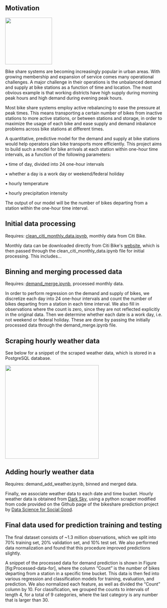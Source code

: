 ## Motivation

<img src="https://github.com/lifeisapomdp/bikeshare-prediction/blob/master/images/Citi_Bike_logo.jpg" width="150">

Bike share systems are becoming increasingly popular in urban areas. With growing membership and expansion of service comes many operational challenges. A major challenge in their operations is the unbalanced demand and supply at bike stations as a function of time and location. The most obvious example is that working districts have high supply during morning peak hours and high demand during evening peak hours. 

Most bike share systems employ active rebalancing to ease the pressure at peak times. This means transporting a certain number of bikes from inactive stations to more active stations, or between stations and storage, in order to maximize the usage of each bike and ease supply and demand inbalance problems across bike stations at different times.

A quantitative, predictive model for the demand and supply at bike stations would help operators plan bike transports more efficiently. This project aims to build such a model for bike arrivals at each station within one-hour time intervals, as a function of the following parameters:

• time of day, divided into 24 one-hour intervals

• whether a day is a work day or weekend/federal holiday

• hourly temperature

• hourly precipitation intensity

The output of our model will be the number of bikes departing from a station within the one-hour time interval. 

## Initial data processing

Requires: [clean_citi_monthly_data.ipynb](https://github.com/lifeisapomdp/bikeshare-prediction/blob/master/clean_citi_monthly_data.ipynb), monthly data from Citi Bike.

Monthly data can be downloaded directly from Citi Bike's [website](https://www.citibikenyc.com/system-data), which is then passed through the  clean_citi_monthly_data.ipynb file for initial processing. This includes...

## Binning and merging processed data

Requires: [demand_merge.ipynb](https://github.com/lifeisapomdp/bikeshare-prediction/blob/master/demand%20prediction/demand_merge.ipynb), processed monthly data.

In order to perform regression on the demand and supply of bikes, we discretize each day into 24 one-hour intervals and count the number of bikes departing from a station in each time interval. We also fill in observations where the count is zero, since they are not reflected explicitly in the original data. Then we determine whether each date is a work day, i.e. not weekend or federal holiday. These are done by passing the initially processed data through the demand_merge.ipynb file. 

## Scraping hourly weather data

See below for a snippet of the scraped weather data, which is stored in a PostgreSQL database. 

   <img src="https://github.com/lifeisapomdp/bikeshare-prediction/blob/master/images/weather_snippet.PNG" class="centerImage" width="300">

## Adding hourly weather data 

Requires: demand_add_weather.ipynb, binned and merged data. 

Finally, we associate weather data to each date and time bucket. Hourly weather data is obtained from [Dark Sky](https://darksky.net), using a python scraper modified from code provided on the Github page of the bikeshare prediction project by [Data Science for Social Good](https://github.com/dssg/bikeshare). 

## Final data used for prediction training and testing

The final dataset consists of ~1.3 million observations, which we split into 70% training set, 20% validation set, and 10% test set. We also performed data normalization and found that this procedure improved predictions slightly.

A snippet of the processed data for demand prediction is shown in Figure [fig:Processed-data-for], where the column “Count” is the number of bikes departing from a station in a specific time bucket. This data is then fed into various regression and classification models for training, evaluation, and prediction. We also normalized each feature, as well as divided the “Count” column by 10. For classification, we grouped the counts to intervals of length 4, for a total of 9 categories, where the last category is any number that is larger than 30. 
